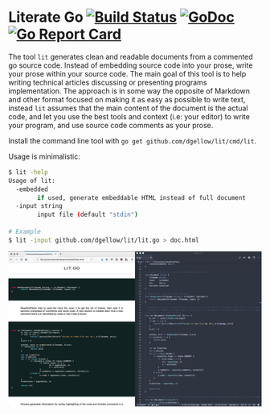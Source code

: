 # Literate Go [![Build Status](https://travis-ci.org/dgellow/lit.svg?branch=master)](https://travis-ci.org/dgellow/lit) [![GoDoc](https://godoc.org/github.com/dgellow/lit?status.svg)](https://godoc.org/github.com/dgellow/lit) [![Go Report Card](https://goreportcard.com/badge/github.com/dgellow/lit)](https://goreportcard.com/report/github.com/dgellow/lit)

The tool `lit` generates clean and readable documents from a commented go source code. Instead of embedding source code into your prose, write your prose within your source code. The main goal of this tool is to help writing technical articles discussing or presenting programs implementation. The approach is in some way the opposite of Markdown and other format focused on making it as easy as possible to write text, instead `lit` assumes that the main content of the document is the actual code, and let you use the best tools and context (i.e: your editor) to write your program, and use source code comments as your prose.

Install the command line tool with `go get github.com/dgellow/lit/cmd/lit`.

Usage is minimalistic:
```sh
$ lit -help
Usage of lit:
  -embedded
        if used, generate embeddable HTML instead of full document
  -input string
        input file (default "stdin")

# Example
$ lit -input github.com/dgellow/lit/lit.go > doc.html
```

![source and result](img/source_and_result.png)
